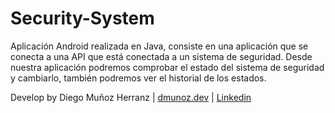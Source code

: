 # Security-System

Aplicación Android realizada en Java, consiste en una aplicación que se conecta a una API
que está conectada a un sistema de seguridad. Desde nuestra aplicación podremos comprobar el estado del sistema de seguridad y cambiarlo, también podremos ver el historial de los estados.

Develop by Diego Muñoz Herranz | [dmunoz.dev](http://dmunoz.dev) | [Linkedin](https://www.linkedin.com/in/diego-mu%C3%B1oz-herranz-b03a42182/)
